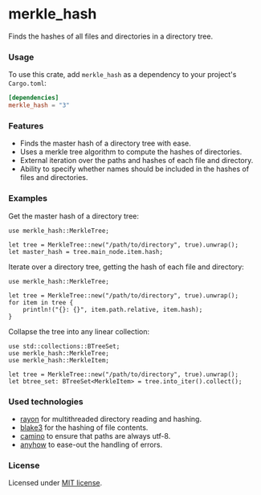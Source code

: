 # merkle_hash
Finds the hashes of all files and directories in a directory tree.

### Usage

To use this crate, add `merkle_hash` as a dependency to your project's `Cargo.toml`:

```toml
[dependencies]
merkle_hash = "3"
```

### Features

* Finds the master hash of a directory tree with ease.
* Uses a merkle tree algorithm to compute the hashes of directories.
* External iteration over the paths and hashes of each file and directory.
* Ability to specify whether names should be included in the hashes of files and directories.

### Examples

Get the master hash of a directory tree:

```rust,no_run
use merkle_hash::MerkleTree;

let tree = MerkleTree::new("/path/to/directory", true).unwrap();
let master_hash = tree.main_node.item.hash;
```

Iterate over a directory tree, getting the hash of each file and directory:

```rust,no_run
use merkle_hash::MerkleTree;

let tree = MerkleTree::new("/path/to/directory", true).unwrap();
for item in tree {
    println!("{}: {}", item.path.relative, item.hash);
}
```

Collapse the tree into any linear collection:

```rust,no_run
use std::collections::BTreeSet;
use merkle_hash::MerkleTree;
use merkle_hash::MerkleItem;

let tree = MerkleTree::new("/path/to/directory", true).unwrap();
let btree_set: BTreeSet<MerkleItem> = tree.into_iter().collect();
```


### Used technologies

* [rayon](https://crates.io/crates/rayon) for multithreaded directory reading and hashing.
* [blake3](https://crates.io/crates/blake3) for the hashing of file contents.
* [camino](https://crates.io/crates/camino) to ensure that paths are always utf-8.
* [anyhow](https://crates.io/crates/anyhow) to ease-out the handling of errors.

### License

Licensed under [MIT license](https://github.com/hristogochev/merkle_hash/blob/main/LICENSE).